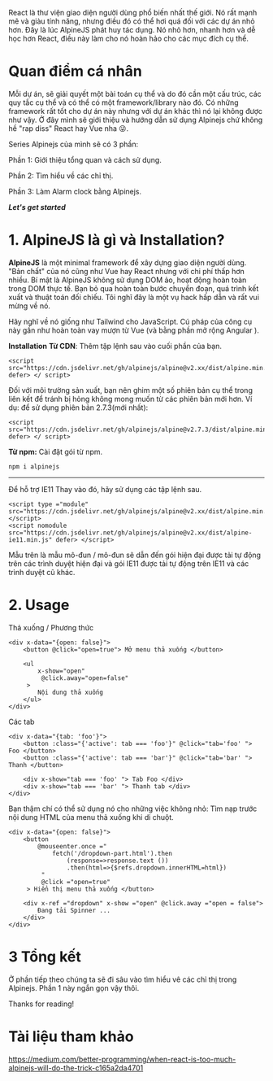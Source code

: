 React là thư viện giao diện người dùng phổ biến nhất thế giới. Nó rất mạnh mẽ và giàu tính năng, nhưng điều đó có thể hơi quá đối với các dự án nhỏ hơn. Đây là lúc AlpineJS phát huy tác dụng. Nó nhỏ hơn, nhanh hơn và dễ học hơn React, điều này làm cho nó hoàn hảo cho các mục đích cụ thể.

# Quan điểm cá nhân
Mỗi dự án, sẽ giải quyết một bài toán cụ thể và do đó cần một cấu trúc, các quy tắc cụ thể và có thể có một framework/library nào đó. Có những framework rất tốt cho dự án này nhưng với dự án khác thì nó lại không được như vậy.
Ở đây mình sẽ giới thiệu và hướng dẫn sử dụng Alpinejs chứ không hề "rap diss" React hay Vue nha :stuck_out_tongue_winking_eye:.

Series Alpinejs của mình sẽ có 3 phần:

Phần 1: Giới thiệu tổng quan và cách sử dụng.

Phần 2: Tìm hiểu về các chỉ thị.

Phần 3: Làm Alarm clock bằng Alpinejs.

***Let's get started***

# 1. AlpineJS là gì và Installation?
**AlpineJS** là một minimal framework để xây dựng giao diện người dùng. "Bản chất" của nó cũng như Vue hay React nhưng với chi phí thấp hơn nhiều. Bí mật là AlpineJS không sử dụng DOM ảo, hoạt động hoàn toàn trong DOM thực tế. Bạn bỏ qua hoàn toàn bước chuyển đoạn, quá trình kết xuất và thuật toán đối chiếu. Tôi nghĩ đây là một vụ hack hấp dẫn và rất vui mừng về nó.

Hãy nghĩ về nó giống như Tailwind cho JavaScript. Cú pháp của công cụ này gần như hoàn toàn vay mượn từ Vue (và bằng phần mở rộng Angular ).

**Installation**
**Từ CDN**: Thêm tập lệnh sau vào cuối <head>phần của bạn.
```
<script src="https://cdn.jsdelivr.net/gh/alpinejs/alpine@v2.xx/dist/alpine.min.js" defer> </ script>
```
Đối với môi trường sản xuất, bạn nên ghim một số phiên bản cụ thể trong liên kết để tránh bị hỏng không mong muốn từ các phiên bản mới hơn. Ví dụ: để sử dụng phiên bản 2.7.3(mới nhất):
```
<script src="https://cdn.jsdelivr.net/gh/alpinejs/alpine@v2.7.3/dist/alpine.min.js" defer> </ script>
```
**Từ npm:**  Cài đặt gói từ npm.
    
    npm i alpinejs

-----
Để hỗ trợ IE11 Thay vào đó, hãy sử dụng các tập lệnh sau.
```
<script type ="module" src="https://cdn.jsdelivr.net/gh/alpinejs/alpine@v2.xx/dist/alpine.min.js"> </script> 
<script nomodule src="https://cdn.jsdelivr.net/gh/alpinejs/alpine@v2.xx/dist/alpine-ie11.min.js" defer> </script>
```
Mẫu trên là mẫu mô-đun / mô-đun sẽ dẫn đến gói hiện đại được tải tự động trên các trình duyệt hiện đại và gói IE11 được tải tự động trên IE11 và các trình duyệt cũ khác.
    
# 2. Usage
Thả xuống / Phương thức
```
<div x-data="{open: false}"> 
    <button @click="open=true"> Mở menu thả xuống </button>

    <ul 
        x-show="open"
         @click.away="open=false"
     >
        Nội dung thả xuống
    </ul> 
</div>
```
Các tab
```
<div x-data="{tab: 'foo'}"> 
    <button :class="{'active': tab === 'foo'}" @click="tab='foo' "> Foo </button> 
    <button :class="{'active': tab === 'bar'}" @click="tab='bar' "> Thanh </button>

    <div x-show="tab === 'foo' "> Tab Foo </div> 
    <div x-show="tab === 'bar' "> Thanh tab </div> 
</div>
```
Bạn thậm chí có thể sử dụng nó cho những việc không nhỏ: Tìm nạp trước nội dung HTML của menu thả xuống khi di chuột.
```
<div x-data="{open: false}"> 
    <button
        @mouseenter.once ="
            fetch('/dropdown-part.html').then 
                (response=>response.text ()) 
                .then(html=>{$refs.dropdown.innerHTML=html})
         "
         @click ="open=true"
     > Hiển thị menu thả xuống </button>

    <div x-ref ="dropdown" x-show ="open" @click.away ="open = false">
        Đang tải Spinner ...
    </div> 
</div>
```
# 3 Tổng kết
Ở phần tiếp theo chúng ta sẽ đi sâu vào tìm hiểu vê các chỉ thị trong Alpinejs.
Phần 1 này ngắn gọn vậy thôi.
    
Thanks for reading!
    
# Tài liệu tham khảo
 https://medium.com/better-programming/when-react-is-too-much-alpinejs-will-do-the-trick-c165a2da4701